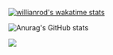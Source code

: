 [![willianrod's wakatime stats](https://github-readme-stats.vercel.app/api/wakatime?username=marcogarganigo)](https://github.com/anuraghazra/github-readme-stats)

![Anurag's GitHub stats](https://github-readme-stats.vercel.app/api?username=marcogarganigo&theme=midnight-purple&show_icons=true)

![](https://komarev.com/ghpvc/?username=marcogarganigo)
